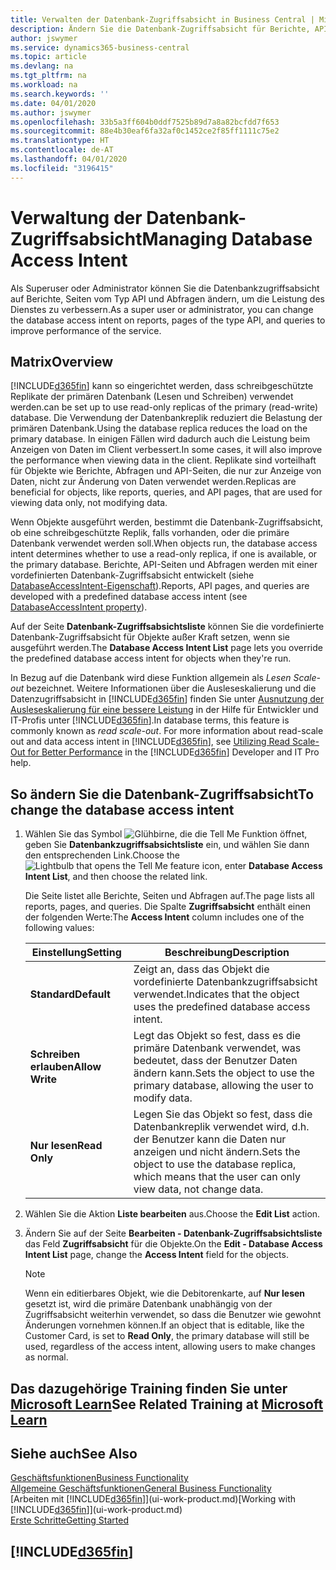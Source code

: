 ```yaml
---
title: Verwalten der Datenbank-Zugriffsabsicht in Business Central | Microsoft Docs
description: Ändern Sie die Datenbank-Zugriffsabsicht für Berichte, API-Seiten und Abfragen.
author: jswymer
ms.service: dynamics365-business-central
ms.topic: article
ms.devlang: na
ms.tgt_pltfrm: na
ms.workload: na
ms.search.keywords: ''
ms.date: 04/01/2020
ms.author: jswymer
ms.openlocfilehash: 33b5a3ff604b0ddf7525b89d7a8a82bcfdd7f653
ms.sourcegitcommit: 88e4b30eaf6fa32af0c1452ce2f85ff1111c75e2
ms.translationtype: HT
ms.contentlocale: de-AT
ms.lasthandoff: 04/01/2020
ms.locfileid: "3196415"
---
```

# <a name="managing-database-access-intent"></a><span data-ttu-id="e07b2-103">Verwaltung der Datenbank-Zugriffsabsicht</span><span class="sxs-lookup"><span data-stu-id="e07b2-103">Managing Database Access Intent</span></span> 

<span data-ttu-id="e07b2-104">Als Superuser oder Administrator können Sie die Datenbankzugriffsabsicht auf Berichte, Seiten vom Typ API und Abfragen ändern, um die Leistung des Dienstes zu verbessern.</span><span class="sxs-lookup"><span data-stu-id="e07b2-104">As a super user or administrator, you can change the database access intent on reports, pages of the type API, and queries to improve performance of the service.</span></span>

## <a name="overview"></a><span data-ttu-id="e07b2-105">Matrix</span><span class="sxs-lookup"><span data-stu-id="e07b2-105">Overview</span></span>

[!INCLUDE[d365fin](includes/d365fin_md.md)] <span data-ttu-id="e07b2-106">kann so eingerichtet werden, dass schreibgeschützte Replikate der primären Datenbank (Lesen und Schreiben) verwendet werden.</span><span class="sxs-lookup"><span data-stu-id="e07b2-106">can be set up to use read-only replicas of the primary (read-write) database.</span></span> <span data-ttu-id="e07b2-107">Die Verwendung der Datenbankreplik reduziert die Belastung der primären Datenbank.</span><span class="sxs-lookup"><span data-stu-id="e07b2-107">Using the database replica reduces the load on the primary database.</span></span> <span data-ttu-id="e07b2-108">In einigen Fällen wird dadurch auch die Leistung beim Anzeigen von Daten im Client verbessert.</span><span class="sxs-lookup"><span data-stu-id="e07b2-108">In some cases, it will also improve the performance when viewing data in the client.</span></span> <span data-ttu-id="e07b2-109">Replikate sind vorteilhaft für Objekte wie Berichte, Abfragen und API-Seiten, die nur zur Anzeige von Daten, nicht zur Änderung von Daten verwendet werden.</span><span class="sxs-lookup"><span data-stu-id="e07b2-109">Replicas are beneficial for objects, like reports, queries, and API pages, that are used for viewing data only, not modifying data.</span></span>

<span data-ttu-id="e07b2-110">Wenn Objekte ausgeführt werden, bestimmt die Datenbank-Zugriffsabsicht, ob eine schreibgeschützte Replik, falls vorhanden, oder die primäre Datenbank verwendet werden soll.</span><span class="sxs-lookup"><span data-stu-id="e07b2-110">When objects run, the database access intent determines whether to use a read-only replica, if one is available, or the primary database.</span></span> <span data-ttu-id="e07b2-111">Berichte, API-Seiten und Abfragen werden mit einer vordefinierten Datenbank-Zugriffsabsicht entwickelt (siehe [DatabaseAccessIntent-Eigenschaft](/dynamics365/business-central/dev-itpro/developer/properties/devenv-dataaccessintent-property)).</span><span class="sxs-lookup"><span data-stu-id="e07b2-111">Reports, API pages, and queries are developed with a predefined database access intent (see [DatabaseAccessIntent property](/dynamics365/business-central/dev-itpro/developer/properties/devenv-dataaccessintent-property)).</span></span>

<span data-ttu-id="e07b2-112">Auf der Seite **Datenbank-Zugriffsabsichtsliste** können Sie die vordefinierte Datenbank-Zugriffsabsicht für Objekte außer Kraft setzen, wenn sie ausgeführt werden.</span><span class="sxs-lookup"><span data-stu-id="e07b2-112">The **Database Access Intent List** page lets you override the predefined database access intent for objects when they're run.</span></span>

<span data-ttu-id="e07b2-113">In Bezug auf die Datenbank wird diese Funktion allgemein als *Lesen Scale-out* bezeichnet. Weitere Informationen über die Ausleseskalierung und die Datenzugriffsabsicht in [!INCLUDE[d365fin](includes/d365fin_md.md)] finden Sie unter [Ausnutzung der Ausleseskalierung für eine bessere Leistung](https://review.docs.microsoft.com/en-us/dynamics365/business-central/dev-itpro/administration/database-read-scale-out-overview?branch=tfs337368-readscaleout) in der Hilfe für Entwickler und IT-Profis unter [!INCLUDE[d365fin](includes/d365fin_md.md)].</span><span class="sxs-lookup"><span data-stu-id="e07b2-113">In database terms, this feature is commonly known as *read scale-out*. For more information about read-scale out and data access intent in [!INCLUDE[d365fin](includes/d365fin_md.md)], see [Utilizing Read Scale-Out for Better Performance](https://review.docs.microsoft.com/en-us/dynamics365/business-central/dev-itpro/administration/database-read-scale-out-overview?branch=tfs337368-readscaleout) in the [!INCLUDE[d365fin](includes/d365fin_md.md)] Developer and IT Pro help.</span></span>

## <a name="to-change-the-database-access-intent"></a><span data-ttu-id="e07b2-114">So ändern Sie die Datenbank-Zugriffsabsicht</span><span class="sxs-lookup"><span data-stu-id="e07b2-114">To change the database access intent</span></span>

1. <span data-ttu-id="e07b2-115">Wählen Sie das Symbol ![Glühbirne, die die Tell Me Funktion öffnet](media/ui-search/search_small.png "Tell Me-Funktion"), geben Sie **Datenbankzugriffsabsichtsliste** ein, und wählen Sie dann den entsprechenden Link.</span><span class="sxs-lookup"><span data-stu-id="e07b2-115">Choose the ![Lightbulb that opens the Tell Me feature](media/ui-search/search_small.png "Tell me what you want to do") icon, enter **Database Access Intent List**, and then choose the related link.</span></span>

    <span data-ttu-id="e07b2-116">Die Seite listet alle Berichte, Seiten und Abfragen auf.</span><span class="sxs-lookup"><span data-stu-id="e07b2-116">The page lists all reports, pages, and queries.</span></span> <span data-ttu-id="e07b2-117">Die Spalte **Zugriffsabsicht** enthält einen der folgenden Werte:</span><span class="sxs-lookup"><span data-stu-id="e07b2-117">The **Access Intent** column includes one of the following values:</span></span>

    |<span data-ttu-id="e07b2-118">**Einstellung**</span><span class="sxs-lookup"><span data-stu-id="e07b2-118">**Setting**</span></span>|<span data-ttu-id="e07b2-119">**Beschreibung**</span><span class="sxs-lookup"><span data-stu-id="e07b2-119">**Description**</span></span>|  
    |------------|-------------|  
    |<span data-ttu-id="e07b2-120">**Standard**</span><span class="sxs-lookup"><span data-stu-id="e07b2-120">**Default**</span></span>|<span data-ttu-id="e07b2-121">Zeigt an, dass das Objekt die vordefinierte Datenbankzugriffsabsicht verwendet.</span><span class="sxs-lookup"><span data-stu-id="e07b2-121">Indicates that the object uses the predefined database access intent.</span></span>|
    |<span data-ttu-id="e07b2-122">**Schreiben erlauben**</span><span class="sxs-lookup"><span data-stu-id="e07b2-122">**Allow Write**</span></span>|<span data-ttu-id="e07b2-123">Legt das Objekt so fest, dass es die primäre Datenbank verwendet, was bedeutet, dass der Benutzer Daten ändern kann.</span><span class="sxs-lookup"><span data-stu-id="e07b2-123">Sets the object to use the primary database, allowing the user to modify data.</span></span>|
    |<span data-ttu-id="e07b2-124">**Nur lesen**</span><span class="sxs-lookup"><span data-stu-id="e07b2-124">**Read Only**</span></span>|<span data-ttu-id="e07b2-125">Legen Sie das Objekt so fest, dass die Datenbankreplik verwendet wird, d.h. der Benutzer kann die Daten nur anzeigen und nicht ändern.</span><span class="sxs-lookup"><span data-stu-id="e07b2-125">Sets the object to use the database replica, which means that the user can only view data, not change data.</span></span>|

2. <span data-ttu-id="e07b2-126">Wählen Sie die Aktion **Liste bearbeiten** aus.</span><span class="sxs-lookup"><span data-stu-id="e07b2-126">Choose the **Edit List** action.</span></span>

3. <span data-ttu-id="e07b2-127">Ändern Sie auf der Seite **Bearbeiten - Datenbank-Zugriffsabsichtsliste** das Feld **Zugriffsabsicht** für die Objekte.</span><span class="sxs-lookup"><span data-stu-id="e07b2-127">On the **Edit - Database Access Intent List** page, change the **Access Intent** field for the objects.</span></span>

    > [!NOTE]
    > <span data-ttu-id="e07b2-128">Wenn ein editierbares Objekt, wie die Debitorenkarte, auf **Nur lesen** gesetzt ist, wird die primäre Datenbank unabhängig von der Zugriffsabsicht weiterhin verwendet, so dass die Benutzer wie gewohnt Änderungen vornehmen können.</span><span class="sxs-lookup"><span data-stu-id="e07b2-128">If an object that is editable, like the Customer Card, is set to **Read Only**, the primary database will still be used, regardless of the access intent, allowing users to make changes as normal.</span></span>

## <a name="see-related-training-at-microsoft-learn"></a><span data-ttu-id="e07b2-129">Das dazugehörige Training finden Sie unter [Microsoft Learn](/learn/paths/deploy-configure-dynamics-365-business-central/)</span><span class="sxs-lookup"><span data-stu-id="e07b2-129">See Related Training at [Microsoft Learn](/learn/paths/deploy-configure-dynamics-365-business-central/)</span></span>

## <a name="see-also"></a><span data-ttu-id="e07b2-130">Siehe auch</span><span class="sxs-lookup"><span data-stu-id="e07b2-130">See Also</span></span>
[<span data-ttu-id="e07b2-131">Geschäftsfunktionen</span><span class="sxs-lookup"><span data-stu-id="e07b2-131">Business Functionality</span></span>](across-business-functionality.md)  
[<span data-ttu-id="e07b2-132">Allgemeine Geschäftsfunktionen</span><span class="sxs-lookup"><span data-stu-id="e07b2-132">General Business Functionality</span></span>](ui-across-business-areas.md)  
<span data-ttu-id="e07b2-133">[Arbeiten mit [!INCLUDE[d365fin](includes/d365fin_md.md)]](ui-work-product.md)</span><span class="sxs-lookup"><span data-stu-id="e07b2-133">[Working with [!INCLUDE[d365fin](includes/d365fin_md.md)]](ui-work-product.md)</span></span>  
[<span data-ttu-id="e07b2-134">Erste Schritte</span><span class="sxs-lookup"><span data-stu-id="e07b2-134">Getting Started</span></span>](product-get-started.md)    

## [!INCLUDE[d365fin](includes/free_trial_md.md)]  
